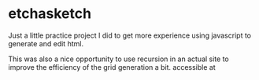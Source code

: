 # etchasketch
Just a little practice project I did to get more experience
using javascript to generate and edit html.

This was also a nice opportunity to use recursion in an actual site
to improve the efficiency of the grid generation a bit.
accessible at
